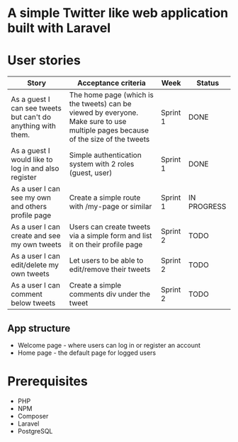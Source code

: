 # A simple Twitter like web application built with Laravel

# User stories

|Story|Acceptance criteria|Week|Status|
|---|---|---|---|
|As a guest I can see tweets but can't do anything with them.|The home page (which is the tweets) can be viewed by everyone. Make sure to use multiple pages because of the size of the tweets|Sprint 1|DONE|
|As a guest I would like to log in and also register|Simple authentication system with 2 roles (guest, user)|Sprint 1|DONE|
|As a user I can see my own and others profile page|Create a simple route with /my-page or similar|Sprint 1|IN PROGRESS|
|As a user I can create and see my own tweets|Users can create tweets via a simple form and list it on their profile page|Sprint 2|TODO|
|As a user I can edit/delete my own tweets|Let users to be able to edit/remove their tweets|Sprint 2|TODO|
|As a user I can comment below tweets|Create a simple comments div under the tweet|Sprint 2|TODO|

## App structure

- Welcome page - where users can log in or register an account
- Home page - the default page for logged users

# Prerequisites

- PHP
- NPM
- Composer
- Laravel
- PostgreSQL
